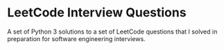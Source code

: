 # LeetCode Interview Questions
 
A set of Python 3 solutions to a set of LeetCode questions that I solved in preparation for software engineering interviews.
